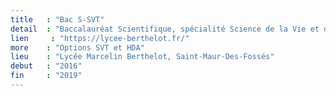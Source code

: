 ```yaml
---
title   : "Bac S-SVT"
detail  : "Baccalauréat Scientifique, spécialité Science de la Vie et de la Terre "
lien     : "https://lycee-berthelot.fr/"
more    : "Options SVT et HDA"
lieu    : "Lycée Marcelin Berthelot, Saint-Maur-Des-Fossés"
debut   : "2016"
fin     : "2019"
---
```


<!-- Options :
<ul>
    <li>Science de la vie et de la terre </li>
    <li>Histoire des arts</li>
</ul> -->
